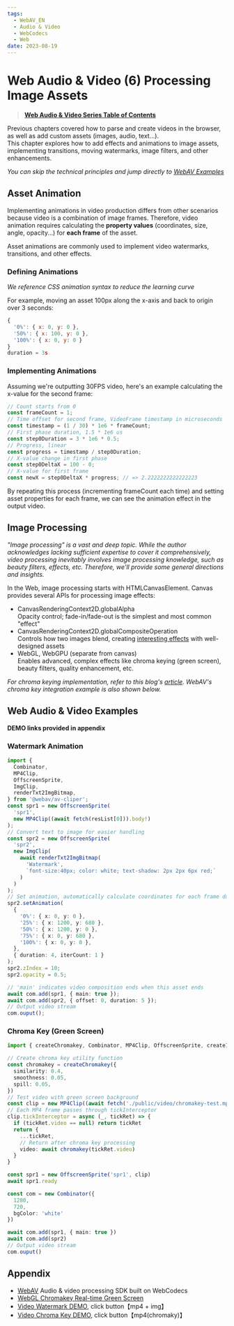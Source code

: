 ```yaml
---
tags:
  - WebAV_EN
  - Audio & Video
  - WebCodecs
  - Web
date: 2023-08-19
---
```


# Web Audio & Video (6) Processing Image Assets

> [**Web Audio & Video Series Table of Contents**](/tag/WebAV_EN)

Previous chapters covered how to parse and create videos in the browser, as well as add custom assets (images, audio, text...).  
This chapter explores how to add effects and animations to image assets, implementing transitions, moving watermarks, image filters, and other enhancements.

_You can skip the technical principles and jump directly to [WebAV Examples](#webav-examples)_

## Asset Animation

Implementing animations in video production differs from other scenarios because video is a combination of image frames. Therefore, video animation requires calculating the **property values** (coordinates, size, angle, opacity...) for **each frame** of the asset.

Asset animations are commonly used to implement video watermarks, transitions, and other effects.

### Defining Animations

_We reference CSS animation syntax to reduce the learning curve_

For example, moving an asset 100px along the x-axis and back to origin over 3 seconds:

```js
{
  '0%': { x: 0, y: 0 },
  '50%': { x: 100, y: 0 },
  '100%': { x: 0, y: 0 }
}
duration = 3s
```

### Implementing Animations

Assuming we're outputting 30FPS video, here's an example calculating the x-value for the second frame:

```js
// Count starts from 0
const frameCount = 1;
// Time offset for second frame, VideoFrame timestamp in microseconds
const timestamp = (1 / 30) * 1e6 * frameCount;
// First phase duration, 1.5 * 1e6 us
const step0Duration = 3 * 1e6 * 0.5;
// Progress, linear
const progress = timestamp / step0Duration;
// X-value change in first phase
const step0DeltaX = 100 - 0;
// X-value for first frame
const newX = step0DeltaX * progress; // => 2.2222222222222223
```

By repeating this process (incrementing frameCount each time) and setting asset properties for each frame, we can see the animation effect in the output video.

## Image Processing

_"Image processing" is a vast and deep topic. While the author acknowledges lacking sufficient expertise to cover it comprehensively, video processing inevitably involves image processing knowledge, such as beauty filters, effects, etc. Therefore, we'll provide some general directions and insights._

In the Web, image processing starts with HTMLCanvasElement. Canvas provides several APIs for processing image effects:

- CanvasRenderingContext2D.globalAlpha  
  Opacity control; fade-in/fade-out is the simplest and most common "effect"
- CanvasRenderingContext2D.globalCompositeOperation  
  Controls how two images blend, creating [interesting effects][1] with well-designed assets
- WebGL, WebGPU (separate from canvas)  
  Enables advanced, complex effects like chroma keying (green screen), beauty filters, quality enhancement, etc.

_For chroma keying implementation, refer to this blog's [article][2]. WebAV's chroma key integration example is also shown below._

## Web Audio & Video Examples

**DEMO links provided in appendix**

### Watermark Animation

```ts
import {
  Combinator,
  MP4Clip,
  OffscreenSprite,
  ImgClip,
  renderTxt2ImgBitmap,
} from '@webav/av-cliper';
const spr1 = new OffscreenSprite(
  'spr1',
  new MP4Clip((await fetch(resList[0])).body!)
);
// Convert text to image for easier handling
const spr2 = new OffscreenSprite(
  'spr2',
  new ImgClip(
    await renderTxt2ImgBitmap(
      'Watermark',
      `font-size:40px; color: white; text-shadow: 2px 2px 6px red;`
    )
  )
);
// Set animation, automatically calculate coordinates for each frame during video composition
spr2.setAnimation(
  {
    '0%': { x: 0, y: 0 },
    '25%': { x: 1200, y: 680 },
    '50%': { x: 1200, y: 0 },
    '75%': { x: 0, y: 680 },
    '100%': { x: 0, y: 0 },
  },
  { duration: 4, iterCount: 1 }
);
spr2.zIndex = 10;
spr2.opacity = 0.5;

// 'main' indicates video composition ends when this asset ends
await com.add(spr1, { main: true });
await com.add(spr2, { offset: 0, duration: 5 });
// Output video stream
com.ouput();
```

### Chroma Key (Green Screen)

```ts
import { createChromakey, Combinator, MP4Clip, OffscreenSprite, createImageBitmap } from '@webav/av-cliper'

// Create chroma key utility function
const chromakey = createChromakey({
  similarity: 0.4,
  smoothness: 0.05,
  spill: 0.05,
})
// Test video with green screen background
const clip = new MP4Clip((await fetch('./public/video/chromakey-test.mp4')).body!)
// Each MP4 frame passes through tickInterceptor
clip.tickInterceptor = async (_, tickRet) => {
  if (tickRet.video == null) return tickRet
  return {
    ...tickRet,
    // Return after chroma key processing
    video: await chromakey(tickRet.video)
  }
}

const spr1 = new OffscreenSprite('spr1', clip)
await spr1.ready

const com = new Combinator({
  1280,
  720,
  bgColor: 'white'
})

await com.add(spr1, { main: true })
await com.add(spr2)
// Output video stream
com.ouput()
```

## Appendix

- [WebAV][3] Audio & video processing SDK built on WebCodecs
- [WebGL Chromakey Real-time Green Screen][2]
- [Video Watermark DEMO][4], click button【mp4 + img】
- [Video Chroma Key DEMO][4], click button【mp4(chromaky)】

[1]: https://juejin.cn/post/6844903667435307021
[2]: https://fenghen.me/posts/2023/07/07/webgl-chromakey/
[3]: https://github.com/WebAV-Tech/WebAV
[4]: https://webav-tech.github.io/WebAV/demo/2_1-concat-video
